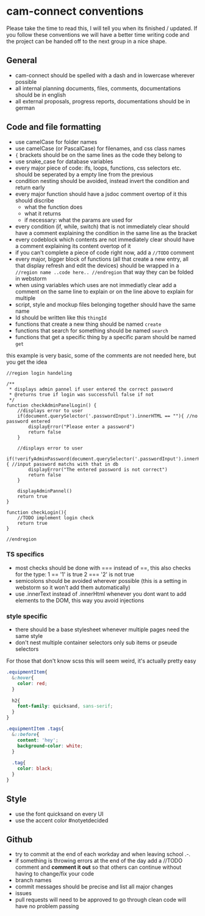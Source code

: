 # cam-connect conventions
Please take the time to read this, I will tell you when its finished / updated. 
If you follow these conventions we will have a better time writing code and the project can be handed off to the next group in a nice shape. 

## General

- cam-connect should be spelled with a dash and in lowercase wherever possible
- all internal planning documents, files, comments, documentations should be in english
- all external proposals, progress reports, documentations should be in german

## Code and file formatting

- use camelCase for folder names
- use camelCase (or PascalCase) for filenames, and css class names
- `{` brackets should be on the same lines as the code they belong to
- use snake_case for database variables
- every major piece of code: ifs, loops, functions, css selectors etc. should be seperated by a empty line from the previous
- condition nesting should be avoided, instead invert the condition and return early
- every major function should have a jsdoc comment overtop of it this should discribe
  - what the function does
  - what it returns
  - if necessary: what the params are used for
- every condition (if, while, switch) that is not immediately clear should have a comment explaining the condition 
in the same line as the bracket
- every codeblock which contents are not immediately clear should have a comment explaining its content overtop of it
- if you can't complete a piece of code right now, add a `//TODO` comment
- every major, bigger block of functions (all that create a new entry, all that display refresh and edit the devices) 
should be wrapped in a `//region name ..code here.. //endregion` that way they can be folded in webstorm
- when using variables which uses are not immediatly clear add a comment on the same line to explain or on the line above to explain for multiple
- script, style and mockup files belonging together should have the same name
- Id should be written like this `thingId`
- functions that create a new thing should be named `create` 
- functions that search for something should be named `search` 
- functions that get a specific thing by a specific param should be named `get`

this example is very basic, some of the comments are not needed here, but you get the idea
```JS
//region login handeling

/**
 * displays admin pannel if user entered the correct password
 * @returns true if login was successfull false if not
 */
function checkAdminPanelLogin() {
    //displays error to user
    if(document.querySelector('.passwordInput').innerHTML == ""){ //no password entered
        displayError("Please enter a password")
        return false
    }
    
    //displays error to user
    if(!verifyAdminPassword(document.querySelector('.passwordInput').innerHTML)){ //input password matchs with that in db
        displayError("The entered password is not correct")
        return false
    }
    
    displayAdminPannel()
    return true
}

function checkLogin(){
    //TODO implement login check
    return true
}

//endregion
```

### TS specifics

- most checks should be done with === instead of ==, this also checks for the type: 1 == '1' is true 2 === '2' is not true
- semicolons should be avoided wherever possible (this is a setting in webstorm so it won't add them automatically)
- use .innerText instead of .innerHtml whenever you dont want to add elements to the DOM, this way you avoid injections

### style specific
- there should be a base stylesheet whenever multiple pages need the same style
- don't nest multiple container selectors only sub items or pseude selectors

For those that don't know scss this will seem weird, it's actually pretty easy
```SCSS
.equipmentItem{
  &:hover{
    color: red;
  }
  
  h2{
    font-family: quicksand, sans-serif;
  }
}

.equipmentItem .tags{
  &::before{
    content: 'hey';
    background-color: white;
  }
  
  .tag{
    color: black;
  }
}
```

## Style

- use the font quicksand on every UI
- use the accent color #notyetdecided

## Github
- try to commit at the end of each workday and when leaving school .-.
- if something is throwing errors at the end of the day add a //TODO comment and **comment it out** so that others can continue without having to change/fix your code 
- branch names
- commit messages should be precise and list all major changes
- issues
- pull requests will need to be approved to go through clean code will have no problem passing